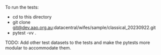 To run the tests:
- cd to this directory 
- git clone git@dev.aao.org.au:datacentral/wifes/sample/classical_20230922.git 
- pytest -vv .

TODO: Add other test datasets to the tests and make the pytests more modular to accommodate them.
